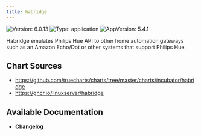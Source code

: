 ```yaml
---
title: habridge
---
```


![Version: 6.0.13](https://img.shields.io/badge/Version-6.0.13-informational?style=flat-square) ![Type: application](https://img.shields.io/badge/Type-application-informational?style=flat-square) ![AppVersion: 5.4.1](https://img.shields.io/badge/AppVersion-5.4.1-informational?style=flat-square)

Habridge emulates Philips Hue API to other home automation gateways such as an Amazon Echo/Dot or other systems that support Philips Hue.

## Chart Sources

- https://github.com/truecharts/charts/tree/master/charts/incubator/habridge
- https://ghcr.io/linuxserver/habridge

## Available Documentation

- [**Changelog**](./CHANGELOG.md)
